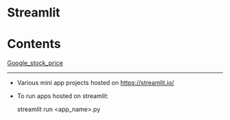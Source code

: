 # Streamlit

Contents
========
[Google_stock_price]()


-----

* Various mini app projects hosted on https://streamlit.io/

* To run apps hosted on streamlit:

    streamlit run <app_name>.py